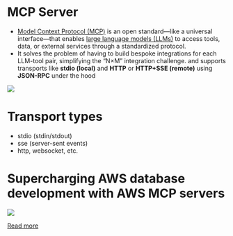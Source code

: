 # MCP Server
- [Model Context Protocol (MCP)](https://modelcontextprotocol.io/docs/getting-started/intro) is an open standard—like a universal interface—that enables [large language models (LLMs)](Foundational-Models/LLM.md) to access tools, data, or external services through a standardized protocol. 
- It solves the problem of having to build bespoke integrations for each LLM-tool pair, simplifying the “N×M” integration challenge. and supports transports like **stdio (local)** and **HTTP** or **HTTP+SSE (remote)** using **JSON-RPC** under the hood

![](https://mintcdn.com/mcp/4ZXF1PrDkEaJvXpn/images/mcp-simple-diagram.png?w=1100&fit=max&auto=format&n=4ZXF1PrDkEaJvXpn&q=85&s=0a319cb6a2504659377de862e889b8da)

# Transport types
- stdio (stdin/stdout)
- sse (server-sent events)
- http, websocket, etc.

# Supercharging AWS database development with AWS MCP servers

![](https://d2908q01vomqb2.cloudfront.net/887309d048beef83ad3eabf2a79a64a389ab1c9f/2025/06/26/image-1-29.png)

[Read more](https://aws.amazon.com/blogs/database/supercharging-aws-database-development-with-aws-mcp-servers/)